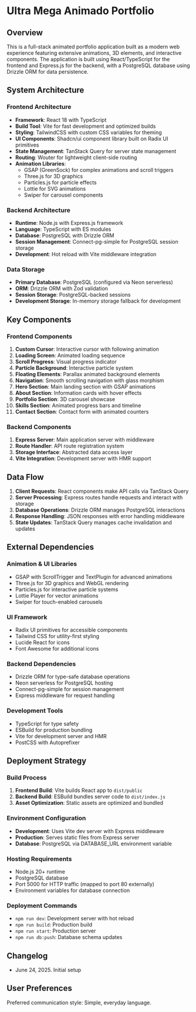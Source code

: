 # Ultra Mega Animado Portfolio

## Overview

This is a full-stack animated portfolio application built as a modern web experience featuring extensive animations, 3D elements, and interactive components. The application is built using React/TypeScript for the frontend and Express.js for the backend, with a PostgreSQL database using Drizzle ORM for data persistence.

## System Architecture

### Frontend Architecture
- **Framework**: React 18 with TypeScript
- **Build Tool**: Vite for fast development and optimized builds
- **Styling**: TailwindCSS with custom CSS variables for theming
- **UI Components**: Shadcn/ui component library built on Radix UI primitives
- **State Management**: TanStack Query for server state management
- **Routing**: Wouter for lightweight client-side routing
- **Animation Libraries**: 
  - GSAP (GreenSock) for complex animations and scroll triggers
  - Three.js for 3D graphics
  - Particles.js for particle effects
  - Lottie for SVG animations
  - Swiper for carousel components

### Backend Architecture
- **Runtime**: Node.js with Express.js framework
- **Language**: TypeScript with ES modules
- **Database**: PostgreSQL with Drizzle ORM
- **Session Management**: Connect-pg-simple for PostgreSQL session storage
- **Development**: Hot reload with Vite middleware integration

### Data Storage
- **Primary Database**: PostgreSQL (configured via Neon serverless)
- **ORM**: Drizzle ORM with Zod validation
- **Session Storage**: PostgreSQL-backed sessions
- **Development Storage**: In-memory storage fallback for development

## Key Components

### Frontend Components
1. **Custom Cursor**: Interactive cursor with following animation
2. **Loading Screen**: Animated loading sequence
3. **Scroll Progress**: Visual progress indicator
4. **Particle Background**: Interactive particle system
5. **Floating Elements**: Parallax animated background elements
6. **Navigation**: Smooth scrolling navigation with glass morphism
7. **Hero Section**: Main landing section with GSAP animations
8. **About Section**: Information cards with hover effects
9. **Portfolio Section**: 3D carousel showcase
10. **Skills Section**: Animated progress bars and timeline
11. **Contact Section**: Contact form with animated counters

### Backend Components
1. **Express Server**: Main application server with middleware
2. **Route Handler**: API route registration system
3. **Storage Interface**: Abstracted data access layer
4. **Vite Integration**: Development server with HMR support

## Data Flow

1. **Client Requests**: React components make API calls via TanStack Query
2. **Server Processing**: Express routes handle requests and interact with storage
3. **Database Operations**: Drizzle ORM manages PostgreSQL interactions
4. **Response Handling**: JSON responses with error handling middleware
5. **State Updates**: TanStack Query manages cache invalidation and updates

## External Dependencies

### Animation & UI Libraries
- GSAP with ScrollTrigger and TextPlugin for advanced animations
- Three.js for 3D graphics and WebGL rendering
- Particles.js for interactive particle systems
- Lottie Player for vector animations
- Swiper for touch-enabled carousels

### UI Framework
- Radix UI primitives for accessible components
- Tailwind CSS for utility-first styling
- Lucide React for icons
- Font Awesome for additional icons

### Backend Dependencies
- Drizzle ORM for type-safe database operations
- Neon serverless for PostgreSQL hosting
- Connect-pg-simple for session management
- Express middleware for request handling

### Development Tools
- TypeScript for type safety
- ESBuild for production bundling
- Vite for development server and HMR
- PostCSS with Autoprefixer

## Deployment Strategy

### Build Process
1. **Frontend Build**: Vite builds React app to `dist/public`
2. **Backend Build**: ESBuild bundles server code to `dist/index.js`
3. **Asset Optimization**: Static assets are optimized and bundled

### Environment Configuration
- **Development**: Uses Vite dev server with Express middleware
- **Production**: Serves static files from Express server
- **Database**: PostgreSQL via DATABASE_URL environment variable

### Hosting Requirements
- Node.js 20+ runtime
- PostgreSQL database
- Port 5000 for HTTP traffic (mapped to port 80 externally)
- Environment variables for database connection

### Deployment Commands
- `npm run dev`: Development server with hot reload
- `npm run build`: Production build
- `npm run start`: Production server
- `npm run db:push`: Database schema updates

## Changelog
- June 24, 2025. Initial setup

## User Preferences

Preferred communication style: Simple, everyday language.